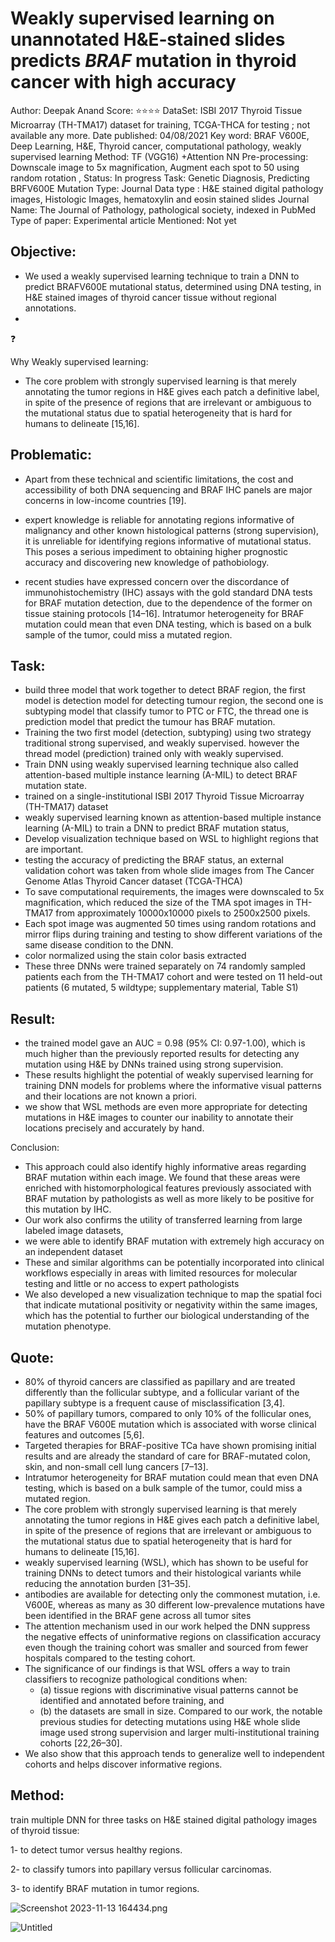 # Weakly supervised learning on unannotated H&amp;E‐stained slides predicts <scp> <i>BRAF</i> </scp> mutation in thyroid cancer with high accuracy

Author: Deepak Anand
Score: ⭐️⭐️⭐️⭐️
DataSet: ISBI 2017 Thyroid Tissue Microarray (TH-TMA17) dataset for training, TCGA-THCA for testing ; not available any more.
Date published: 04/08/2021
Key word: BRAF V600E, Deep Learning, H&E, Thyroid cancer, computational pathology, weakly supervised learning
Method: TF (VGG16) +Attention NN
Pre-processing: Downscale image to 5x magnification,  Augment each spot to 50 using random rotation , 
Status: In progress
Task: Genetic Diagnosis, Predicting BRFV600E Mutation
Type: Journal
Data type : H&E stained digital pathology images, Histologic Images, hematoxylin and eosin stained slides
Journal Name: The Journal of Pathology, pathological society, indexed in PubMed
Type of paper: Experimental article
Mentioned: Not yet

## Objective:

- We used a weakly supervised learning technique to train a DNN to predict BRAFV600E mutational status, determined using DNA testing, in H&E stained images of thyroid cancer tissue without regional annotations.
- 

<aside>
❓

Why Weakly supervised learning:

- The core problem with strongly supervised learning is that merely annotating the tumor regions in H&E gives each patch a definitive label, in spite of the presence of regions that are irrelevant or ambiguous to the mutational status due to spatial heterogeneity that is hard for humans to delineate [15,16].
</aside>

## Problematic:

- Apart from these technical and scientific limitations, the cost and accessibility of both DNA sequencing and BRAF IHC panels are major concerns in low-income countries [19].

- expert knowledge is reliable for annotating regions informative of malignancy and other known histological patterns (strong supervision), it is unreliable for identifying regions informative of mutational status. This poses a serious impediment to obtaining higher prognostic accuracy and discovering new knowledge of pathobiology.
- recent studies have expressed concern over the discordance of immunohistochemistry (IHC) assays with the gold standard DNA tests for BRAF mutation detection, due to the dependence of the former on tissue staining protocols [14–16]. Intratumor heterogeneity for BRAF mutation could mean that even DNA testing, which is based on a bulk sample of the tumor, could miss a mutated region.

## Task:

- build three model that work together to detect BRAF region, the  first model is detection model for detecting tumour region, the second one is subtyping model that classify tumor to PTC or FTC, the thread one is prediction model that predict the tumour has BRAF mutation.
- Training the two first model (detection, subtyping) using two strategy traditional strong supervised, and weakly supervised. however the thread model (prediction) trained only with weakly supervised.
- Train DNN using weakly supervised learning technique also called attention-based multiple instance learning (A-MIL) to detect BRAF mutation state.
- trained on a single-institutional ISBI 2017 Thyroid Tissue Microarray (TH-TMA17) dataset
- weakly supervised learning known as attention-based multiple instance learning (A-MIL) to train a DNN to predict BRAF mutation status,
- Develop visualization technique based on WSL  to highlight regions that are important.
- testing the accuracy of predicting the BRAF status, an external validation cohort was taken from whole slide images from The Cancer Genome Atlas Thyroid Cancer dataset (TCGA-THCA)
- To save computational requirements, the images were downscaled to 5x magnification, which reduced the size of the TMA spot images in TH-TMA17 from approximately 10000x10000 pixels to 2500x2500 pixels.
- Each spot image was augmented 50 times using random rotations and mirror flips during training and testing to show different variations of the same disease condition to the DNN.
- color normalized using the stain color basis extracted
- These three DNNs were trained separately on 74 randomly sampled patients each from the TH-TMA17 cohort and were tested on 11 held-out patients (6 mutated, 5 wildtype; supplementary material, Table S1)

## Result:

- the trained model gave an AUC = 0.98 (95% CI: 0.97-1.00), which is much higher than the previously reported results for detecting any mutation using H&E by DNNs trained using strong supervision.
- These results highlight the potential of weakly supervised learning for training DNN models for problems where the informative visual patterns and their locations are not known a priori.
- we show that WSL methods are even more appropriate for detecting mutations in H&E images to counter our inability to annotate their locations precisely and accurately by hand.

Conclusion:

- This approach could also identify highly informative areas regarding BRAF mutation within each image. We found that these areas were enriched with histomorphological features previously associated with BRAF mutation by pathologists as well as more likely to be positive for this mutation by IHC.
- Our work also confirms the utility of transferred learning from large labeled image datasets,
- we were able to identify BRAF mutation with extremely high accuracy on an independent dataset
- These and similar algorithms can be potentially incorporated into clinical workflows especially in areas with limited resources for molecular testing and little or no access to expert pathologists
- We also developed a new visualization technique to map the spatial foci that indicate mutational positivity or negativity within the same images, which has the potential to further our biological understanding of the mutation phenotype.

## Quote:

- 80% of thyroid cancers are classified as papillary and are treated differently than the follicular subtype, and a follicular variant of the papillary subtype is a frequent cause of misclassification [3,4].
- 50% of papillary tumors, compared to only 10% of the follicular ones, have the BRAF V600E mutation which is associated with worse clinical features and outcomes [5,6].
- Targeted therapies for BRAF-positive TCa have shown promising initial results and are already the standard of care for BRAF-mutated colon, skin, and non-small cell lung cancers [7–13].
- Intratumor heterogeneity for BRAF mutation could mean that even DNA testing, which is based on a bulk sample of the tumor, could miss a mutated region.
- The core problem with strongly supervised learning is that merely annotating the tumor regions in H&E gives each patch a definitive label, in spite of the presence of regions that are irrelevant or ambiguous to the mutational status due to spatial heterogeneity that is hard for humans to delineate [15,16].
- weakly supervised learning (WSL), which has shown to be useful for training DNNs to detect tumors and their histological variants while reducing the annotation burden [31–35].
- antibodies are available for detecting only the commonest mutation, i.e. V600E, whereas as many as 30 different low-prevalence mutations have been identified in the BRAF gene across all tumor sites
- The attention mechanism used in our work helped the DNN suppress the negative effects of uninformative regions on classification accuracy even though the training cohort was smaller and sourced from fewer hospitals compared to the testing cohort.
- The significance of our findings is that WSL offers a way to train classifiers to recognize pathological conditions when:
    - (a) tissue regions with discriminative visual patterns cannot be identified and annotated before training, and
    - (b) the datasets are small in size. Compared to our work, the notable previous studies for detecting mutations using H&E whole slide image used strong supervision and larger multi-institutional training cohorts [22,26–30].
- We also show that this approach tends to generalize well to independent cohorts and helps discover informative regions.

## Method:

train multiple DNN for three tasks on H&E stained digital pathology images of thyroid tissue:

1- to detect tumor versus healthy regions.

2-  to classify tumors into papillary versus follicular carcinomas.

3-  to identify BRAF mutation in tumor regions.

![Screenshot 2023-11-13 164434.png](Weakly%20supervised%20learning%20on%20unannotated%20H&E%E2%80%90stai%206728a8d13e7e49898d9f6604afc852d2/Screenshot_2023-11-13_164434.png)

![Untitled](Weakly%20supervised%20learning%20on%20unannotated%20H&E%E2%80%90stai%206728a8d13e7e49898d9f6604afc852d2/Untitled.png)